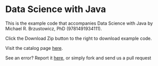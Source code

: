 Data Science with Java
==========

This is the example code that accompanies Data Science with Java by Michael R. Brzustowicz, PhD (9781491934111). 

Click the Download Zip button to the right to download example code.

Visit the catalog page [here](http://shop.oreilly.com/product/0636920043171.do).

See an error? Report it [here](http://oreilly.com/catalog/errata.csp?isbn=0636920043171), or simply fork and send us a pull request
